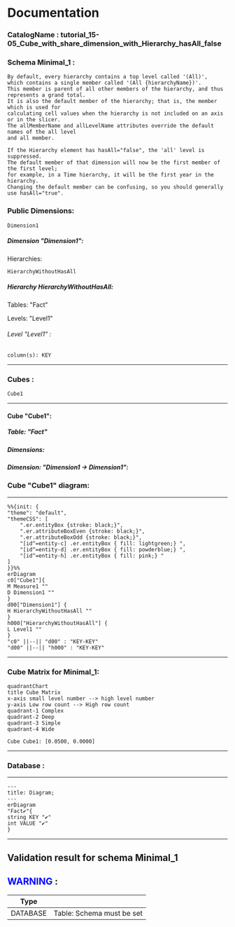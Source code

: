 # Documentation
### CatalogName : tutorial_15-05_Cube_with_share_dimension_with_Hierarchy_hasAll_false
### Schema Minimal_1 : 

    By default, every hierarchy contains a top level called '(All)',
    which contains a single member called '(All {hierarchyName})'.
    This member is parent of all other members of the hierarchy, and thus represents a grand total.
    It is also the default member of the hierarchy; that is, the member which is used for
    calculating cell values when the hierarchy is not included on an axis or in the slicer.
    The allMemberName and allLevelName attributes override the default names of the all level
    and all member.

    If the Hierarchy element has hasAll="false", the 'all' level is suppressed.
    The default member of that dimension will now be the first member of the first level;
    for example, in a Time hierarchy, it will be the first year in the hierarchy.
    Changing the default member can be confusing, so you should generally use hasAll="true".
  
### Public Dimensions:

    Dimension1

##### Dimension "Dimension1":

Hierarchies:

    HierarchyWithoutHasAll

##### Hierarchy HierarchyWithoutHasAll:

Tables: "Fact"

Levels: "Level1"

###### Level "Level1" :

    column(s): KEY

---
### Cubes :

    Cube1

---
#### Cube "Cube1":

    

##### Table: "Fact"

##### Dimensions:
##### Dimension: "Dimension1 -> Dimension1":

### Cube "Cube1" diagram:

---

```mermaid
%%{init: {
"theme": "default",
"themeCSS": [
    ".er.entityBox {stroke: black;}",
    ".er.attributeBoxEven {stroke: black;}",
    ".er.attributeBoxOdd {stroke: black;}",
    "[id^=entity-c] .er.entityBox { fill: lightgreen;} ",
    "[id^=entity-d] .er.entityBox { fill: powderblue;} ",
    "[id^=entity-h] .er.entityBox { fill: pink;} "
]
}}%%
erDiagram
c0["Cube1"]{
M Measure1 ""
D Dimension1 ""
}
d00["Dimension1"] {
H HierarchyWithoutHasAll ""
}
h000["HierarchyWithoutHasAll"] {
L Level1 ""
}
"c0" ||--|| "d00" : "KEY-KEY"
"d00" ||--|| "h000" : "KEY-KEY"
```
---
### Cube Matrix for Minimal_1:
```mermaid
quadrantChart
title Cube Matrix
x-axis small level number --> high level number
y-axis Low row count --> High row count
quadrant-1 Complex
quadrant-2 Deep
quadrant-3 Simple
quadrant-4 Wide

Cube Cube1: [0.0500, 0.0000]
```
---
### Database :
---
```mermaid
---
title: Diagram;
---
erDiagram
"Fact✔"{
string KEY "✔"
int VALUE "✔"
}

```
---
## Validation result for schema Minimal_1
## <span style='color: blue;'>WARNING</span> : 
|Type|   |
|----|---|
|DATABASE|Table: Schema must be set|
